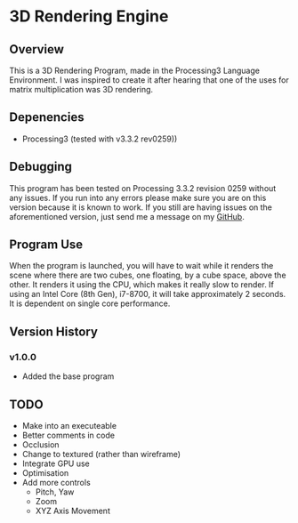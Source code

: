 # 3D Rendering Engine
## Overview
This is a 3D Rendering Program, made in the Processing3 Language Environment. I was inspired to create it after hearing that one of the uses for matrix multiplication was 3D rendering. 

## Depenencies
* Processing3 (tested with v3.3.2 rev0259))

## Debugging
This program has been tested on Processing 3.3.2 revision 0259 without any issues.
If you run into any errors please make sure you are on this version because it is
known to work. If you still are having issues on the aforementioned version, just
send me a message on my [GitHub](https://github.com/mattdocherty314).

## Program Use
When the program is launched, you will have to wait while it renders the scene
where there are two cubes, one floating, by a cube space, above the other.
It renders it using the CPU, which makes it really slow to render. If using an
Intel Core (8th Gen), i7-8700, it will take approximately 2 seconds. It is
dependent on single core performance.

## Version History
### v1.0.0
* Added the base program

## TODO
* Make into an executeable
* Better comments in code
* Occlusion
* Change to textured (rather than wireframe)
* Integrate GPU use
* Optimisation
* Add more controls
	* Pitch, Yaw
	* Zoom
	* XYZ Axis Movement
